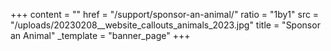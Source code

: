 +++
content = ""
href = "/support/sponsor-an-animal/"
ratio = "1by1"
src = "/uploads/20230208__website_callouts_animals_2023.jpg"
title = "Sponsor an Animal"
_template = "banner_page"
+++

